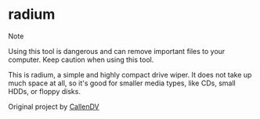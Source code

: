 # radium

> [!NOTE]
> Using this tool is dangerous and can remove important files to your computer. Keep caution when using this tool.

This is radium, a simple and highly compact drive wiper. It does not take up much space at all, so it's good for smaller media types, like CDs, small HDDs, or floppy disks.

Original project by [CallenDV](https://github.com/CallenDV/radium/)